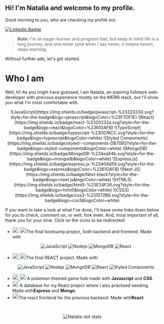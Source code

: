 ## Hi! I'm Natalia and welcome to my profile.

Good morning to you, who are checking my profile out.

[![Linkedin Badge](https://img.shields.io/badge/LinkedIn-0077B5?style=for-the-badge&logo=linkedin&logoColor=white)](https://www.linkedin.com/in/nataliadurantedev)

> **Note:** I'm an eager learner and progress fast, but keep in mind life is a long journey, and one never (and when I say never, it means *never*), stops learning.

Without further ado, let's get started.

# Who I am

Well, hi! As you might have guessed, I am Natalia, an aspiring fullstack web-developer with previous experience mostly on the MERN stack, but I'll show you what I'm most comfortable with.

<p align='center'>
![JavaScript](https://img.shields.io/badge/javascript-%23323330.svg?style=for-the-badge&logo=javascript&logoColor=%23F7DF1E) ![React](https://img.shields.io/badge/react-%2320232a.svg?style=for-the-badge&logo=react&logoColor=%2361DAFB) ![TypeScript](https://img.shields.io/badge/typescript-%23007ACC.svg?style=for-the-badge&logo=typescript&logoColor=white) ![Styled Components](https://img.shields.io/badge/styled--components-DB7093?style=for-the-badge&logo=styled-components&logoColor=white) ![MongoDB](https://img.shields.io/badge/MongoDB-%234ea94b.svg?style=for-the-badge&logo=mongodb&logoColor=white) ![Express.js](https://img.shields.io/badge/express.js-%23404d59.svg?style=for-the-badge&logo=express&logoColor=%2361DAFB) ![Next JS](https://img.shields.io/badge/Next-black?style=for-the-badge&logo=next.js&logoColor=white) ![HTML5](https://img.shields.io/badge/html5-%23E34F26.svg?style=for-the-badge&logo=html5&logoColor=white) ![CSS3](https://img.shields.io/badge/css3-%231572B6.svg?style=for-the-badge&logo=css3&logoColor=white)
</p>

If you want to take a look at what I've done, I'll leave some links down below for you to check, comment on, or well, fork even. And, most important of all, thank you for your time.
Click on the icons to be redirected!
  <ul>
    <li><a href='https://connect-a-mate.vercel.app/'><img src='https://upload.wikimedia.org/wikipedia/commons/thumb/7/70/Applications-internet.svg/1024px-Applications-internet.svg.png' alt='A web icon' height='20px'/></a> <a href='https://github.com/neolandsep2023'><img src='https://static-00.iconduck.com/assets.00/github-icon-2048x1988-jzvzcf2t.png' alt='A github icon' height='20px'/></a>The final bootcamp project, both backend and frontend. Made with 
      <p align="center">
 <img src="https://img.shields.io/badge/JavaScript-%23F7DF1E.svg?style=flat-square&logo=javascript&logoColor=black" alt="JavaScript">
    <img alt="Nodejs" src="https://img.shields.io/badge/-Nodejs-43853d?style=flat-square&logo=Node.js&logoColor=white" />
  <img alt="MongoDB" src="https://img.shields.io/badge/-MongoDB-13aa52?style=flat-square&logo=mongodb&logoColor=white" />
  <img alt="React" src="https://img.shields.io/badge/-React-45b8d8?style=flat-square&logo=react&logoColor=white" />
  </p>
      </li>
    <li><a href='https://fifa-sports.vercel.app/'><img src='https://upload.wikimedia.org/wikipedia/commons/thumb/7/70/Applications-internet.svg/1024px-Applications-internet.svg.png' alt='A web icon' height='20px'/> </a> <a href='https://github.com/eolimacion'><img src='https://static-00.iconduck.com/assets.00/github-icon-2048x1988-jzvzcf2t.png' alt='A star icon' height='20px'/></a>The final REACT project. Made with
    <p align="center">
 <img src="https://img.shields.io/badge/JavaScript-%23F7DF1E.svg?style=flat-square&logo=javascript&logoColor=black" alt="JavaScript">
    <img alt="Nodejs" src="https://img.shields.io/badge/-Nodejs-43853d?style=flat-square&logo=Node.js&logoColor=white" />
  <img alt="MongoDB" src="https://img.shields.io/badge/-MongoDB-13aa52?style=flat-square&logo=mongodb&logoColor=white" />
  <img alt="React" src="https://img.shields.io/badge/-React-45b8d8?style=flat-square&logo=react&logoColor=white" />
  <img alt="Styled Components" src="https://img.shields.io/badge/-Styled_Components-db7092?style=flat-square&logo=styled-components&logoColor=white" />
  </p>
</li>
    <li><a href='https://first-final-project.vercel.app/'><img src='https://upload.wikimedia.org/wikipedia/commons/thumb/7/70/Applications-internet.svg/1024px-Applications-internet.svg.png' alt='A web icon' height='20px'/> </a><a href='https://github.com/Natalia-dot/Ejercicios/tree/main/Pokeapi'><img src='https://cdn.icon-icons.com/icons2/851/PNG/512/Pokecenter_icon-icons.com_67531.png' alt='Poke-ball icon' height='20px'/></a> A pokemon themed game hub made with <b>Javascript</b> and <b>CSS</b>.</li>
    <li><a href='https://github.com/Natalia-dot/Ejercicios/tree/main/DataBase%20AM'><img src='https://i.pinimg.com/originals/dd/ff/78/ddff78d6454da4b78d45284e5444e77f.png' alt='The arctic monkeys band logo' height='20px'/></a> A database for my React project where I also practised seeding. Made with<b>Express</b> and <b>Mongo</b>.</li>
    <li><a href='https://github.com/Natalia-dot/Ejercicios/tree/main/DataBase AM'><img src='https://i.pinimg.com/originals/dd/ff/78/ddff78d6454da4b78d45284e5444e77f.png' alt='The arctic monkeys band logo' height='20px'/></a>The react frontend for the previous backend. Made with<b>React</b>.</li>
  </ul>
</div>
<div align="center"> 
<br>
<p><img align="center" src="https://github-readme-streak-stats.herokuapp.com/?user=Natalia-dot&" alt="Natalia-dot stats" /></p>

</div>

